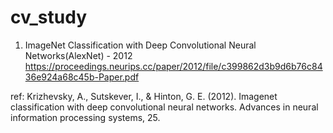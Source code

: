 # cv_study

 1. ImageNet Classification with Deep Convolutional Neural Networks(AlexNet) - 2012
https://proceedings.neurips.cc/paper/2012/file/c399862d3b9d6b76c8436e924a68c45b-Paper.pdf

ref: Krizhevsky, A., Sutskever, I., & Hinton, G. E. (2012). Imagenet classification with deep convolutional neural networks. Advances in neural information processing systems, 25.
